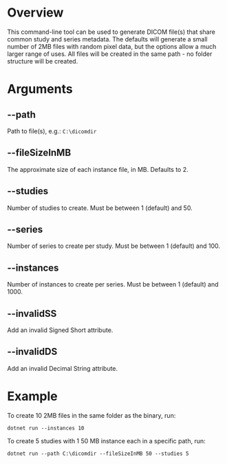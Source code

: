 ﻿# Overview
This command-line tool can be used to generate DICOM file(s) that share common study and series metadata. The defaults will generate a small number of 2MB files with random pixel data,
but the options allow a much larger range of uses. All files will be created in the same path - no folder structure will be created.

# Arguments

## --path
Path to file(s), e.g.: `C:\dicomdir`

## --fileSizeInMB
The approximate size of each instance file, in MB. Defaults to 2.

## --studies
Number of studies to create. Must be between 1 (default) and 50.

## --series
Number of series to create per study. Must be between 1 (default) and 100.

## --instances
Number of instances to create per series. Must be between 1 (default) and 1000.

## --invalidSS
Add an invalid Signed Short attribute.

## --invalidDS
Add an invalid Decimal String attribute.

# Example
To create 10 2MB files in the same folder as the binary, run:
```
dotnet run --instances 10
```

To create 5 studies with 1 50 MB instance each in a specific path, run:
```
dotnet run --path C:\dicomdir --fileSizeInMB 50 --studies 5
```
